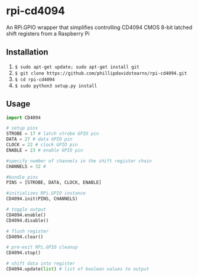 # rpi-cd4094

An RPi.GPIO wrapper that simplifies controlling CD4094 CMOS 8-bit latched shift registers from a Raspberry Pi

## Installation

1. `$ sudo apt-get update; sudo apt-get install git`
1. `$ git clone https://github.com/phillipdavidstearns/rpi-cd4094.git`
1. `$ cd rpi-cd4094`
1. `$ sudo python3 setup.py install`

## Usage

```python
import CD4094

# setup pins
STROBE = 17 # latch strobe GPIO pin
DATA = 27 # data GPIO pin
CLOCK = 22 # clock GPIO pin
ENABLE = 23 # enable GPIO pin

#specify number of channels in the shift register chain
CHANNELS = 32 # 

#bundle pins
PINS = [STROBE, DATA, CLOCK, ENABLE]

#initializes RPi.GPIO instance
CD4094.init(PINS, CHANNELS)

# toggle output
CD4094.enable()
CD4094.disable()

# flush register
CD4094.clear()

# pre-exit RPi.GPIO cleanup
CD4094.stop()

# shift data into register
CD4094.update(list) # list of boolean values to output
```
